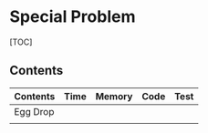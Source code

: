 # Special Problem



[TOC]



## Contents

| Contents | Time | Memory | Code | Test |
| -------- | ---- | ------ | ---- | ---- |
| Egg Drop |      |        |      |      |
|          |      |        |      |      |



